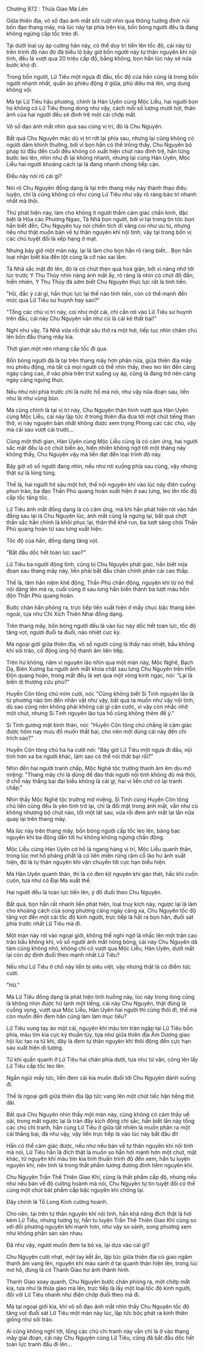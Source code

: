 




Chương 872 : Thừa Giao Mà Lên


Giữa thiên địa, vô số đạo ánh mắt sốt ruột nhìn qua thông hướng đỉnh núi bốn đạo thang mây, mà lúc này tại phía trên kia, bốn bóng người đều là đang không ngừng cấp tốc trèo đi.

Tại dưới loại uy áp cường hãn này, có thể duy trì tiến lên tốc độ, cái này từ trên trình độ nào đó đã biểu lộ bây giờ bốn người này tự thân nguyên khí nội tình, đều là vượt qua 20 triệu cấp độ, bằng không, bọn hắn lúc này sẽ nửa bước khó đi.

Trong bốn người, Lữ Tiêu một ngựa đi đầu, tốc độ của hắn cũng là trong bốn người nhanh nhất, quần áo phiêu động ở giữa, phù diêu mà lên, ung dung không vội.

Mà tại Lữ Tiêu hậu phương, chính là Hàn Uyên cùng Mộc Liễu, hai người bọn họ không có Lữ Tiêu thong dong như vậy, cách mỗi số lượng mười hơi, thân ảnh của hai người đều sẽ đình trệ một cái chớp mắt.

Vô số đạo ánh mắt nhìn qua sau cùng vị trí, đó là Chu Nguyên.

Bất quá Chu Nguyên mặc dù vị trí rớt lại phía sau, nhưng lại cũng không có người dám khinh thường, bởi vì bọn hắn có thể trông thấy, Chu Nguyên bộ pháp từ đầu đến cuối đều không có xuất hiện chút nào đình trệ, hắn từng bước leo lên, nhìn như đi lại không nhanh, nhưng lại cùng Hàn Uyên, Mộc Liễu hai người khoảng cách lại là đang nhanh chóng tiếp cận.

Điều này nói rõ cái gì?

Nói rõ Chu Nguyên đồng dạng là tại trên thang mây này thành thạo điêu luyện, chỉ là cũng không có như cùng Lữ Tiêu như vậy rõ ràng bảo trì nhanh nhất mà thôi.

Thứ phát hiện này, làm cho không ít người thầm cảm giác chấn kinh, đặc biệt là Hỏa các Phương Ngao, Tả Nhã bọn người, bởi vì tại trong tin tức bọn hắn biết đến, Chu Nguyên tuy nói chiến tích dĩ vãng coi như ưu tú, nhưng nếu như thật muốn bàn về tự thân nguyên khí nội tình, vậy tại trong bốn vị các chủ tuyệt đối là xếp hạng ở mạt.

Nhưng bây giờ một màn này, lại là làm cho bọn hắn rõ ràng biết... Bọn hắn loại nhận biết kia đến tột cùng là cỡ nào sai lầm.

Tả Nhã sắc mặt đỏ lên, đó là có chút thẹn quá hoá giận, bởi vì nàng nhớ tới lúc trước Y Thu Thủy nhìn nàng ánh mắt ấy, rõ ràng là nhìn có chút đồ đần, hiển nhiên, Y Thu Thủy đã sớm biết Chu Nguyên thực lực rất là tinh tiến.

"Hừ, đắc ý cái gì, hắn thực lực lại thế nào tinh tiến, còn có thể mạnh đến mức qua Lữ Tiêu sư huynh hay sao?"

"Tổng các chủ vị trí này, coi như một cái, chỉ cần rơi vào Lữ Tiêu sư huynh trên đầu, cái này Chu Nguyên vẫn như cũ là cái kẻ thất bại!"

Nghĩ như vậy, Tả Nhã vừa rồi thật sâu thở ra một hơi, tiếp tục nhìn chăm chú lên bốn đầu thang mây kia.

Thời gian một nén nhang cấp tốc đi qua.

Bốn bóng người đã là tại trên thang mây hơn phân nửa, giữa thiên địa mây mù phiêu động, mà tất cả mọi người có thể nhìn thấy, theo leo lên đến càng ngày càng cao, ở vào phía trên trút xuống uy áp, cũng là đang trở nên càng ngày càng ngưng thực.

Nếu như nói phía trước chỉ là nước hồ mà nói, như vậy nửa đoạn sau, liền như là như vũng bùn.

Mà cũng chính là tại vị trí này, Chu Nguyên thân hình vượt qua Hàn Uyên cùng Mộc Liễu, cái này lập tức ở trong thiên địa đưa tới một chút tiếng than thở, vị này nguyên bản nhất không được xem trọng Phong các các chủ, vậy mà cái sau vượt cái trước...

Cùng một thời gian, Hàn Uyên cùng Mộc Liễu cũng là có cảm ứng, hai người sắc mặt đều là có chút biến ảo, hiển nhiên không ngờ tới một tháng này không thấy, Chu Nguyên vậy mà liền đạt đến loại trình độ này.

Bây giờ vô số người đang nhìn, nếu như rơi xuống phía sau cùng, vậy nhưng thật sự là lúng túng.

Thế là, hai người hít sâu một hơi, thể nội nguyên khí vào lúc này điên cuồng phun trào, ba đạo Thần Phủ quang hoàn xuất hiện ở sau lưng, leo lên tốc độ cấp tốc tăng tốc.

Lữ Tiêu ánh mắt đồng dạng là có cảm ứng, mà khi hắn phát hiện rơi vào hắn đằng sau lại là Chu Nguyên lúc, ánh mắt cũng là ngưng lại, bất quá chợt thần sắc hắn chính là khôi phục lại, thân thể khẽ run, ba lượt sáng chói Thần Phủ quang hoàn từ sau lưng xuất hiện.

Tốc độ của hắn, đồng dạng tăng vọt.

"Bắt đầu dốc hết toàn lực sao?"

Lữ Tiêu ba người động tĩnh, cũng bị Chu Nguyên phát giác, hắn biết nửa đoạn sau thang mây này, liền phải bắt đầu chân chính phân cái cao thấp.

Thế là, tâm hắn niệm khẽ động, Thần Phủ chấn động, nguyên khí từ nó thể nội dâng lên mà ra, cuối cùng ở sau lưng hắn biến thành ba lượt màu hỗn độn Thần Phủ quang hoàn.

Bước chân hắn phóng ra, trực tiếp liền xuất hiện ở mấy chục bậc thang bên ngoài, tựa như Chỉ Xích Thiên Nhai đồng dạng.

Trên thang mây, bốn bóng người đều là vào lúc này dốc hết toàn lực, tốc độ tăng vọt, ngươi đuổi ta đuổi, náo nhiệt cực kỳ.

Mà ngoại giới giữa thiên địa, vô số người cũng là thấy náo nhiệt, bầu không khí sôi trào, cổ động ủng hộ thanh âm liên tiếp.

Trên hư không, năm vị nguyên lão nhìn qua một màn này, Mộc Nghê, Bạch Dạ, Biên Xương ba người ánh mắt khóa chặt sau lưng Chu Nguyên trên Hỗn Độn quang hoàn, trong mắt đều là xẹt qua một vòng kinh ngạc, nói: "Lại là biến dị thượng cửu phủ?"

Huyền Côn tông chủ mỉm cười, nói: "Cũng không biết Si Tinh nguyên lão là từ phương nào tìm đến nhân vật như vậy, bất quá ta muốn như vậy nội tình, dù sao cũng nên không phải không cái gì cân cước, vì vậy còn nhắc nhở một chút, nhưng Si Tinh nguyên lão tựa hồ cũng không thèm để ý."

Si Tinh gương mặt bình thản, nói: "Huyền Côn tông chủ chẳng lẽ cảm giác được hôm nay mưu đồ muốn thất bại, cho nên mới dùng cái này đến chỉ trích sao?"

Huyền Côn tông chủ ha ha cười nói: "Bây giờ Lữ Tiêu một ngựa đi đầu, nội tình hơn xa ba người khác, làm sao có thể nói thất bại rồi?"

Nhìn đến hai người tranh chấp, Mộc Nghê tộc trưởng thanh âm êm dịu mở miệng: "Thang mây chỉ là dùng để đào thải người nội tình không đủ mà thôi, ở chỗ này thắng bại đại biểu không là cái gì, hai vị liền chớ có lại tranh chấp."

Nhìn thấy Mộc Nghê tộc trưởng mở miệng, Si Tinh cùng Huyền Côn tông chủ liền cũng đều là yên tĩnh trở lại, chỉ là đối mặt trong ánh mắt, vẫn như cũ không nhượng bộ chút nào, tốt một lát sau, vừa rồi đem ánh mắt lại lần nữa quay lại trên thang mây.

Mà lúc này trên thang mây, bốn bóng người cấp tốc leo lên, bàng bạc nguyên khí ba động dẫn tới hư không không ngừng chấn động.

Mộc Liễu cùng Hàn Uyên cơ hồ là ngang hàng vị trí, Mộc Liễu quanh thân, trong lúc mơ hồ phảng phất là có liên miên rừng rậm cổ lão hư ảnh xuất hiện, đó là tự thân nguyên khí vận chuyển tới cực hạn biểu hiện.

Mà Hàn Uyên quanh thân, thì là có đen kịt nguyên khí gào thét, hắc khí cuồn cuộn, tựa như có Đại Ma xuất thế.

Hai người đều là toàn lực tiến lên, ý đồ đuổi theo Chu Nguyên.

Bất quá, bọn hắn rất nhanh liền phát hiện, loại truy kích này, ngược lại là làm cho khoảng cách của song phương càng ngày càng xa, Chu Nguyên tốc độ tăng vọt đến một cái tốc độ kinh người, trực tiếp là hất ra bọn hắn, đuổi sát phía trước nhất Lữ Tiêu mà đi.

Một màn này rơi vào ngoại giới, không thể nghi ngờ là nhấc lên một trận cao trào bầu không khí, vô số người ánh mắt nóng bỏng, cái này Chu Nguyên dã tâm cũng không nhỏ, không chỉ có vượt qua Mộc Liễu, Hàn Uyên, dưới mắt lại còn dự định đuổi theo mạnh nhất Lữ Tiêu?

Nếu như Lữ Tiêu ở chỗ này liền bị siêu việt, vậy nhưng thật là có điểm tức cười.

"Hừ."

Mà Lữ Tiêu đồng dạng là phát hiện tình huống này, lúc này trong lòng cũng là không nhịn được hừ lạnh một tiếng, cái này Chu Nguyên, thật đúng là cuồng vọng, vượt qua Mộc Liễu, Hàn Uyên hai người thì cũng thôi đi, thế mà còn muốn đến đem hắn cũng làm làm mục tiêu?

Lữ Tiêu vung tay áo một cái, nguyên khí màu tím tràn ngập tại Lữ Tiêu bốn phía, màu tím kia cực kỳ thuần túy, tựa như giữa thiên địa Âm Dương giao hội lúc tạo ra tử khí, đây là đem tự thân nguyên khí thôi động đến cực hạn sau xuất hiện dị tượng.

Tử khí quấn quanh ở Lữ Tiêu hai chân phía dưới, tựa như tử vân, cõng lên lấy Lữ Tiêu cấp tốc leo lên.

Ngắn ngủi mấy tức, liền đem cái kia muốn đuổi tới Chu Nguyên đánh xuống đi.

Thế là ngoại giới giữa thiên địa lập tức vang lên một chút tiếc hận tiếng thở dài.

Bất quá Chu Nguyên nhìn thấy một màn này, cũng không có cảm thấy uể oải, trong mắt ngược lại là tràn đầy kích động chi sắc, hắn biết lần này tổng các chủ chi tranh, hắn cùng Lữ Tiêu ở giữa tất nhiên là muốn phân ra một cái thắng bại, đã như vậy, vậy liền trực tiếp là vào lúc này bắt đầu đi!

Hắn có thể cảm giác được, nếu như nếu bàn về tự thân nguyên khí nội tình mà nói, Lữ Tiêu hẳn là đích thật là muốn so hắn hơi mạnh hơn một chút, mặt khác, từ nguyên khí màu tím kia tinh thuần trình độ đến xem, hắn tu luyện nguyên khí, nên tính là trong thất phẩm tương đương đỉnh tiêm nguyên khí.

Chu Nguyên Trấn Thế Thiên Giao Khí, cũng là thất phẩm cấp độ, nhưng nếu như nếu bàn về độ cường hoành mà nói, Chu Nguyên tự tin tuyệt đối có thể cùng một chút bát phẩm cấp bậc nguyên khí chống lại.

Đây chính là Tổ Long Kinh cường hoành.

Cho nên, tại trên tự thân nguyên khí nội tình, hắn khả năng đích thật là hơi kém Lữ Tiêu, nhưng tương tự, hắn tu luyện Trấn Thế Thiên Giao Khí cũng so với đối phương nguyên khí mạnh hơn, như vậy so sánh, song phương xem như không phân sàn sàn nhau.

Đã như vậy, ngươi muốn đem ta bỏ xa, lại dựa vào cái gì?

Chu Nguyên cười nhạt, một tay kết ấn, lập tức giữa thiên địa có giao ngâm thanh âm vang lên, nguyên khí màu xanh ở tại quanh thân hiện lên, trong lúc mơ hồ, đúng là có Thanh Giao hư ảnh thành hình.

Thanh Giao xoay quanh, Chu Nguyên bước chân phóng ra, một chớp mắt kia, tựa như là thừa giao mà lên, trực tiếp là lấy một loại tốc độ kinh người, đối với Lữ Tiêu nhanh như điện chớp đuổi theo mà đi.

Mà tại ngoại giới kia, khi vô số đạo ánh mắt nhìn thấy Chu Nguyên tốc độ tăng vọt đuổi sát Lữ Tiêu một màn này lúc, lập tức bộc phát ra kinh thiên giống như sôi trào.

Ai cũng không nghĩ tới, tổng các chủ chi tranh này vẫn chỉ là ở vào thang mây giai đoạn, cái này Chu Nguyên cùng Lữ Tiêu, cũng đã bắt đầu dốc hết toàn lực tranh đấu đi lên...




